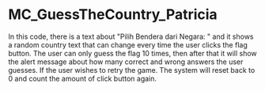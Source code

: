 # MC_GuessTheCountry_Patricia

In this code, there is a text about "Pilih Bendera dari Negara: " and it shows a random country text that can change every time the user clicks the flag button. 
The user can only guess the flag 10 times, then after that it will show the alert message about how many correct and wrong answers the user guesses. If the user wishes to retry the game. The system will reset back to 0 and count the amount of click button again.
